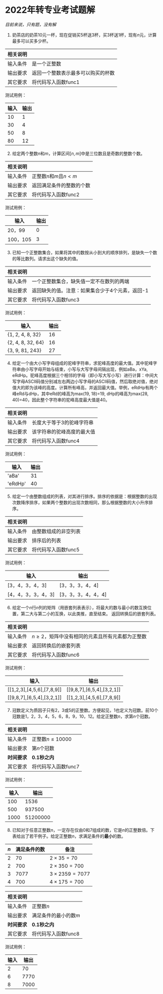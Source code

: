 # 2022年转专业考试题解

*目前来说，只有题，没有解*

1. 奶茶店的奶茶10元一杯，现在促销买5杯送3杯，买3杯送1杯，现有$n$元，计算最多可以买多少杯。

| 相关说明 |                                    |
| -------- | ---------------------------------- |
| 输入条件 | 是一个正整数                       |
| 输出要求 | 返回一个整数表示最多可以购买的杯数 |
| 其它要求 | 将代码写入函数func1                |

测试用例：

| 输入 | 输出 |
| ---- | ---- |
| 10   | 1    |
| 30   | 4    |
| 50   | 8    |
| 80   | 12   |

 

2.  给定两个整数$n$和$m$，计算区间$[n, m]$中是三位数且是奇数的整数个数。

| 相关说明 |                          |
| -------- | ------------------------ |
| 输入条件 | 正整数$n$和$m$且$n<m$    |
| 输出要求 | 返回满足条件的整数的个数 |
| 其它要求 | 将代码写入函数func2      |

测试用例：

| 输入     | 输出 |
| -------- | ---- |
| 20，99   | 0    |
| 100，105 | 3    |

  

3. 已知一个正整数集合，如果将其中的数按从小到大的顺序排列，是缺失一个数的等比数列。请求出这个缺失的值。

| 相关说明 |                                                 |
| -------- | ----------------------------------------------- |
| 输入条件 | 一个正整数集合，缺失值一定不在数列的两端        |
| 输出要求 | 返回缺失的值。注意：如果集合少于4个元素，返回-1 |
| 其它要求 | 将代码写入函数func3                             |

测试用例：

| 输入              | 输出 |
| ----------------- | ---- |
| {1, 2, 4, 8, 32}  | 16   |
| {2, 4, 8, 32, 64} | 16   |
| {3, 9, 81, 243}   | 27   |

 

4. 给定一个由大小写字母组成的驼峰字符串，求驼峰高度的最大值。其中驼峰字符串由小写字母开始与结束，小写与大写字母间隔出现，例如aBa，xYa, eRdHp。驼峰高度根据三个相邻的字母（即小写大写小写）进行计算：中间大写字母ASCII码值分别减左右两边小写字母的ASCII码值，然后取绝对值，绝对值大的即为该峰的高度。计算所有峰高，并返回最大值。举例，eRdHp有两个峰eRd与dHp，其中eRd的峰高为max(19, 18)=19, dHp的峰高为max(28, 40)=40，因此整个字符串的驼峰高度最大值是40。

| 相关说明 |                            |
| -------- | -------------------------- |
| 输入条件 | 长度大于等于3的驼峰字符串  |
| 输出要求 | 该字符串的驼峰高度的最大值 |
| 其它要求 | 将代码写入函数func4        |

测试用例：

| 输入    | 输出 |
| ------- | ---- |
| 'aBa'   | 31   |
| 'eRdHp' | 40   |

 

5. 给定一个由整数组成的列表，对其进行排序。排序的依据是：根据整数的出现次数降序排序，如果两个整数的出现次数相同，那么根据整数的大小升序排序。

| 相关说明 |                      |
| -------- | -------------------- |
| 输入条件 | 由整数组成的非空列表 |
| 输出要求 | 排序后的列表         |
| 其它要求 | 将代码写入函数func5  |

测试用例：

| 输入               | 输出               |
| ------------------ | ------------------ |
| [3，4，3，4，3]    | [3，3，3，4，4]    |
| [4，4，3，3，4，3] | [3，3，3，4，4，4] |

 

6. 给定一个$n$行$n$列的矩阵（用嵌套列表表示），将最大的数与最小的数互换位置，第二大与第二小的互换，以此类推，直至结束。 返回转换后的嵌套列表。  

| 相关说明 |                                                 |
| -------- | ----------------------------------------------- |
| 输入条件 | $n≥2$，矩阵中没有相同的元素且所有元素都为正整数 |
| 输出要求 | 返回转换后的嵌套列表                            |
| 其它要求 | 将代码写入函数func6                             |

测试用例：

| 输入                      | 输出                      |
| ------------------------- | ------------------------- |
| [[1,2,3],[4,5,6],[7,8,9]] | [[9,8,7],[6,5,4],[3,2,1]] |
| [[9,8,7],[6,5,4],[3,2,1]] | [[1,2,3],[4,5,6],[7,8,9]] |

 

7. 冠数定义为质因子只有2，3或5的正整数。方便起见，1也定义为冠数。前10个冠数是1，2，3，4，5，6，8，9，10，12。给定正整数$n$，求第$n$个冠数。

| 相关说明     |                     |
| ------------ | ------------------- |
| 输入条件     | 正整数$n≤10000$     |
| 输出要求     | 第$n$个冠数         |
| **时间要求** | **0.1秒之内**       |
| 其它要求     | 将代码写入函数func7 |

测试用例：

| 输入 | 输出     |
| ---- | -------- |
| 100  | 1536     |
| 500  | 937500   |
| 1000 | 51200000 |

 

8. 已知对于任意正整数$n$，一定存在仅由0和7组成的数，它是$n$的正整数倍。下表给出了若干例子。给定正整数$n$，求满足条件的**最小**的数。

| **$n$** | 满足条件的数 | 备注          |
| ------- | ------------ | ------------- |
| 2       | 70           | $2×35=70$     |
| 2       | 700          | $2×350=700$   |
| 3       | 7077         | $3×2359=7077$ |
| 4       | 700          | $4×175=700$   |



| 相关说明     |                       |
| ------------ | --------------------- |
| 输入条件     | 正整数$n$             |
| 输出要求     | 满足条件的最小的数$m$ |
| **时间要求** | **0.1秒之内**         |
| 其它要求     | 将代码写入函数func8   |

测试用例：

| 输入 | 输出 |
| ---- | ---- |
| 2    | 70   |
| 6    | 7770 |
| 8    | 7000 |
